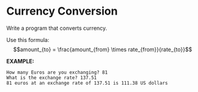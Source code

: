 # Currency Conversion

Write a program that converts currency.

Use this formula:
$$amount_{to} = \frac{amount_{from} \times rate_{from}}{rate_{to}}$$

**EXAMPLE:**

```
How many Euros are you exchanging? 81
What is the exchange rate? 137.51
81 euros at an exchange rate of 137.51 is 111.38 US dollars
```
